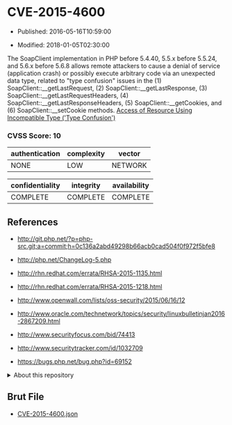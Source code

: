 # CVE-2015-4600

- Published: 2016-05-16T10:59:00

- Modified: 2018-01-05T02:30:00

The SoapClient implementation in PHP before 5.4.40, 5.5.x before 5.5.24, and 5.6.x before 5.6.8 allows remote attackers to cause a denial of service (application crash) or possibly execute arbitrary code via an unexpected data type, related to "type confusion" issues in the (1) SoapClient::__getLastRequest, (2) SoapClient::__getLastResponse, (3) SoapClient::__getLastRequestHeaders, (4) SoapClient::__getLastResponseHeaders, (5) SoapClient::__getCookies, and (6) SoapClient::__setCookie methods. <a href="http://cwe.mitre.org/data/definitions/843.html">Access of Resource Using Incompatible Type ('Type Confusion')</a>

### CVSS Score: **10**

| authentication | complexity | vector |
| --- | --- | --- |
| NONE | LOW | NETWORK |

| confidentiality | integrity | availability |
| --- | --- | --- |
| COMPLETE | COMPLETE | COMPLETE |

## References

* http://git.php.net/?p=php-src.git;a=commit;h=0c136a2abd49298b66acb0cad504f0f972f5bfe8

* http://php.net/ChangeLog-5.php

* http://rhn.redhat.com/errata/RHSA-2015-1135.html

* http://rhn.redhat.com/errata/RHSA-2015-1218.html

* http://www.openwall.com/lists/oss-security/2015/06/16/12

* http://www.oracle.com/technetwork/topics/security/linuxbulletinjan2016-2867209.html

* http://www.securityfocus.com/bid/74413

* http://www.securitytracker.com/id/1032709

* https://bugs.php.net/bug.php?id=69152

<details>
<summary>About this repository</summary> 

  This repository is part of the project [Live Hack CVE](https://github.com/Live-Hack-CVE). Main website can be found [www.live-hack.org](https://www.live-hack.org) 
  
  Made by [Sn0wAlice](https://github.com/Sn0wAlice) for the people that care about security and need to have a feed of the latest CVEs. Hope you enjoy it, don't forget to star the repo and follow me on [Twitter](https://twitter.com/Sn0wAlice) and [Github](https://github.com/Sn0wAlice). And that is my [personnal website](https://www.alice-snow.me/)

  - [Home Page](https://github.com/Live-Hack-CVE)
  - [Framework](https://github.com/Live-Hack-CVE/cve-framework)
  - [CVE database](https://github.com/Live-Hack-CVE/full_database)
  - [Changelog](https://github.com/Live-Hack-CVE/Changelog)
</details>

## Brut File

* [CVE-2015-4600.json](https://raw.githubusercontent.com/Live-Hack-CVE/full_database/main/cves/2015/CVE-2015-4600.json)

